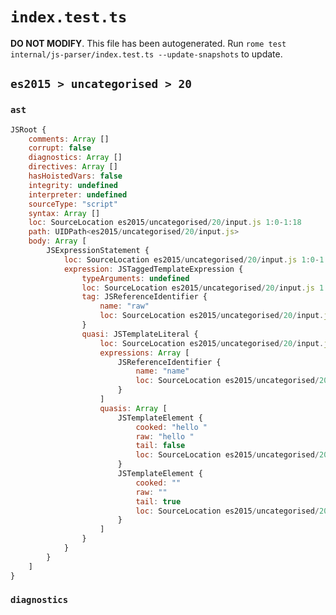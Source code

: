 # `index.test.ts`

**DO NOT MODIFY**. This file has been autogenerated. Run `rome test internal/js-parser/index.test.ts --update-snapshots` to update.

## `es2015 > uncategorised > 20`

### `ast`

```javascript
JSRoot {
	comments: Array []
	corrupt: false
	diagnostics: Array []
	directives: Array []
	hasHoistedVars: false
	integrity: undefined
	interpreter: undefined
	sourceType: "script"
	syntax: Array []
	loc: SourceLocation es2015/uncategorised/20/input.js 1:0-1:18
	path: UIDPath<es2015/uncategorised/20/input.js>
	body: Array [
		JSExpressionStatement {
			loc: SourceLocation es2015/uncategorised/20/input.js 1:0-1:18
			expression: JSTaggedTemplateExpression {
				typeArguments: undefined
				loc: SourceLocation es2015/uncategorised/20/input.js 1:0-1:18
				tag: JSReferenceIdentifier {
					name: "raw"
					loc: SourceLocation es2015/uncategorised/20/input.js 1:0-1:3 (raw)
				}
				quasi: JSTemplateLiteral {
					loc: SourceLocation es2015/uncategorised/20/input.js 1:3-1:18
					expressions: Array [
						JSReferenceIdentifier {
							name: "name"
							loc: SourceLocation es2015/uncategorised/20/input.js 1:12-1:16 (name)
						}
					]
					quasis: Array [
						JSTemplateElement {
							cooked: "hello "
							raw: "hello "
							tail: false
							loc: SourceLocation es2015/uncategorised/20/input.js 1:4-1:10
						}
						JSTemplateElement {
							cooked: ""
							raw: ""
							tail: true
							loc: SourceLocation es2015/uncategorised/20/input.js 1:17-1:17
						}
					]
				}
			}
		}
	]
}
```

### `diagnostics`

```

```
